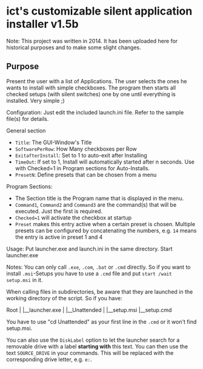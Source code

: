 # ict's customizable silent application installer v1.5b

Note: This project was written in 2014. It has been uploaded here for historical
purposes and to make some slight changes.

## Purpose

Present the user with a list of Applications. The user selects the ones he wants
to install with simple checkboxes. The program then starts all checked setups (with
silent switches) one by one until everything is installed. Very simple ;)

Configuration:
Just edit the included launch.ini file. Refer to the sample file(s) for details.

General section
* `Title`: The GUI-Window's Title
* `SoftwarePerRow`: How Many checkboxes per Row
* `ExitafterInstall`: Set to 1 to auto-exit after Installing
* `TimeOut`: If set to 1, Install will automatically started after n seconds. Use with Checked=1 in Program sections for Auto-Installs.
* `PresetN`: Define presets that can be chosen from a menu

Program Sections:
* The Section title is the Program name that is displayed in the menu.
* `Command1`, `Command2` and `Command3` are the command(s) that will be executed. Just the first is required.
* `Checked=1` will activate the checkbox at startup
* `Preset` makes this entry active when a certain preset is chosen. Multiple presets can be configured by concatenating the numbers, e.g. `14` means the entry is active in preset 1 and 4

Usage:
Put launcher.exe and launch.ini in the same directory. Start launcher.exe

Notes:
You can only call `.exe`, `.com`, `.bat` or `.cmd` directly. So if you want to install `.msi`-Setups you 
have to use a `.cmd` file and put `start /wait setup.msi` in it.

When calling files in subdirectories, be aware that they are launched in the working
directory of the script. So if you have:

Root
|
|__launcher.exe
|
|__Unattended
    |
    |__setup.msi
    |__setup.cmd

You have to use "cd Unattended" as your first line in the `.cmd` or it won't
find setup.msi.

You can also use the `DiskLabel` option to let the launcher search for a removable drive
with a label **starting with** this text. You can then use the text `SOURCE_DRIVE` in your
commands. This will be replaced with the corresponding drive letter, e.g. `e:`.